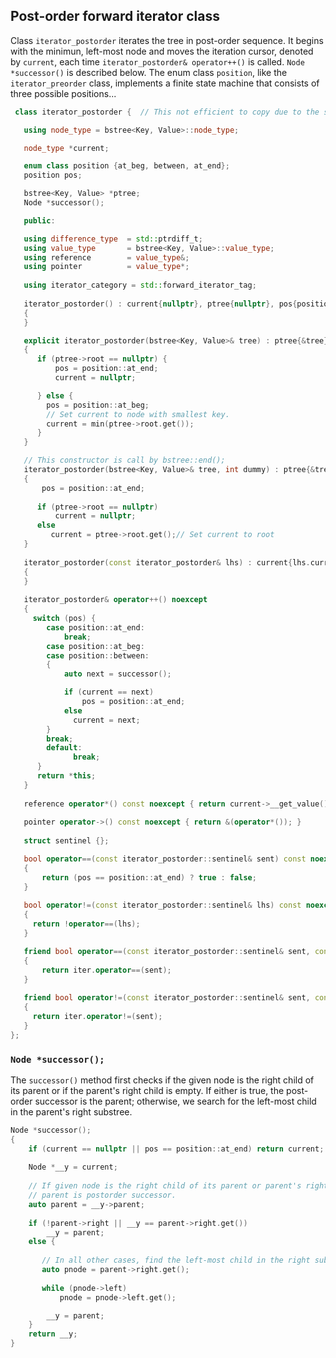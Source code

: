 ## Post-order forward iterator class

Class `iterator_postorder` iterates the tree in post-order sequence. It begins with the minimun, left-most node and moves the iteration cursor, denoted by ``current``, each time `iterator_postorder& operator++()` is called.  `Node *successor()` is
described below. The enum class `position`, like the `iterator_preorder` class, implements a finite state machine that consists of three possible positions...

```cpp
 class iterator_postorder {  // This not efficient to copy due to the stack container inside it.

   using node_type = bstree<Key, Value>::node_type;

   node_type *current;

   enum class position {at_beg, between, at_end};
   position pos;

   bstree<Key, Value> *ptree;
   Node *successor(); 

   public:

   using difference_type  = std::ptrdiff_t; 
   using value_type       = bstree<Key, Value>::value_type; 
   using reference        = value_type&; 
   using pointer          = value_type*;
       
   using iterator_category = std::forward_iterator_tag; 
 
   iterator_postorder() : current{nullptr}, ptree{nullptr}, pos{position::at_end}
   {
   }

   explicit iterator_postorder(bstree<Key, Value>& tree) : ptree{&tree}
   {
      if (ptree->root == nullptr) {
          pos = position::at_end; 
          current = nullptr;

      } else { 
        pos = position::at_beg;
        // Set current to node with smallest key.
        current = min(ptree->root.get());
      }
   }

   // This constructor is call by bstree::end();  
   iterator_postorder(bstree<Key, Value>& tree, int dummy) : ptree{&tree}
   {
       pos = position::at_end; 
       
      if (ptree->root == nullptr) 
          current = nullptr;
      else 
         current = ptree->root.get();// Set current to root 
   }
  
   iterator_postorder(const iterator_postorder& lhs) : current{lhs.current}, ptree{lhs.ptree}, pos{lhs.pos}
   {
   }
   
   iterator_postorder& operator++() noexcept 
   {
     switch (pos) {
        case position::at_end:
            break;
        case position::at_beg:
        case position::between:
        {
            auto next = successor();

            if (current == next) 
                pos = position::at_end;
            else
              current = next; 
        }
        break;
        default:
              break;
      } 
      return *this;
   }
     
   reference operator*() const noexcept { return current->__get_value(); } 
   
   pointer operator->() const noexcept { return &(operator*()); } 
   
   struct sentinel {}; 

   bool operator==(const iterator_postorder::sentinel& sent) const noexcept
   {
       return (pos == position::at_end) ? true : false; 
   }
   
   bool operator!=(const iterator_postorder::sentinel& lhs) const noexcept
   {
     return !operator==(lhs);    
   }

   friend bool operator==(const iterator_postorder::sentinel& sent, const iterator_postorder& iter) noexcept
   {
       return iter.operator==(sent); 
   }
   
   friend bool operator!=(const iterator_postorder::sentinel& sent, const iterator_postorder& iter) noexcept
   {
     return iter.operator!=(sent); 
   }
};
```

### `Node *successor();`

The `successor()` method first checks if the given node is the right child of its parent or if the parent's right child is empty. If either is true, the post-order successor is the parent; otherwise, we search for the left-most
child in the parent's right substree.    

```cpp
Node *successor(); 
{
    if (current == nullptr || pos == position::at_end) return current;
     
    Node *__y = current;
  
    // If given node is the right child of its parent or parent's right is empty, then the 
    // parent is postorder successor. 
    auto parent = __y->parent; 
   
    if (!parent->right || __y == parent->right.get()) 
        __y = parent; 
    else {
   
       // In all other cases, find the left-most child in the right substree of parent. 
       auto pnode = parent->right.get(); 
    
       while (pnode->left) 
           pnode = pnode->left.get(); 

        __y = parent;
    }          
    return __y;
}     
```

